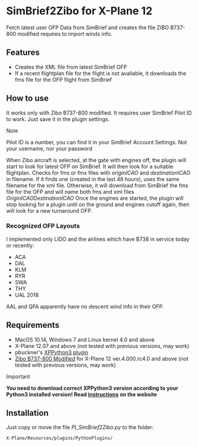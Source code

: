 # SimBrief2Zibo for X-Plane 12
Fetch latest user OFP Data from SimBrief and creates the file ZIBO B737-800 modified requires to import winds info.

## Features
- Creates the XML file from latest SimBrief OFP
- If a recent flightplan file for the flight is not available, it downloads the fms file for the OFP flight from SimBrief

## How to use
It works only with Zibo B737-800 modified. It requires user SimBrief Pilot ID to work. Just save it in the plugin settings.
> [!NOTE]
> Pilot ID is a number, you can find it in your SimBrief Account Settings.
> Not your username, nor your password

When Zibo aircraft is selected, at the gate with engines off, the plugin will start to look for latest OFP on SimBrief.
It will then look for a suitable flightplan. Checks for fms or fmx files with _originICAO_ and _destinationICAO_ in filename. If it finds one (created in the last 48 hours), uses the same filename for the xml file. Otherwise, it will download from SimBrief the fms file for the OFP and will name both fms and xml files _OriginICAODestinationICAO_
Once the engines are started, the plugin will stop looking for a plugin until on the ground and engines cutoff again, then will look for a new turnaround OFP.

### Recognized OFP Layouts
I implemented only LIDO and the airlines which have B738 in service today or recently:
- ACA
- DAL
- KLM
- RYR
- SWA
- THY
- UAL 2018

AAL and QFA apparently have no descent wind info in their OFP.


## Requirements
- MacOS 10.14, Windows 7 and Linux kernel 4.0 and above
- X-Plane 12.07 and above (not tested with previous versions, may work)
- pbuckner's [XPPython3 plugin](https://xppython3.readthedocs.io/en/latest/index.html)
- [Zibo B737-800 Modified](https://forums.x-plane.org/index.php?/forums/forum/384-zibo-b738-800-modified/) for X-Plane 12 ver.4.000.rc4.0 and above (not tested with previous versions, may work)

> [!IMPORTANT]
> **You need to download correct XPPython3 version according to your Python3 installed version!
Read [instructions](https://xppython3.readthedocs.io/en/latest/usage/installation_plugin.html) on the website**

## Installation
Just copy or move the file _PI_SimBrief2Zibo.py_ to the folder:


    X-Plane/Resources/plugins/PythonPlugins/
